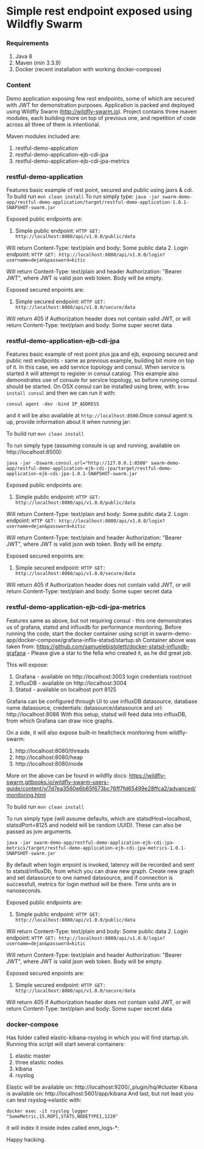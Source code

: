 # Simple rest endpoint exposed using Wildfly Swarm #

### Requirements ###

1. Java 8
2. Maven (min 3.3.9)
3. Docker (recent installation with working docker-compose)

### Content ###
Demo application exposing few rest endpoints, some of which are secured with JWT for demonstration purposes. Application is packed and deployed using Wildfly Swarm (http://wildfly-swarm.io).
Project contains three maven modules, each building more on top of previous one, and repetition of code across all three of them is intentional.

Maven modules included are:

1. restful-demo-application
2. restful-demo-application-ejb-cdi-jpa
3. restful-demo-application-ejb-cdi-jpa-metrics

### restful-demo-application ###

Features basic example of rest point, secured and public using jaxrs & cdi. 
To build run ```mvn clean install```
To run simply type: 
```java -jar swarm-demo-app/restful-demo-application/target/restful-demo-application-1.0.1-SNAPSHOT-swarm.jar```

Exposed public endpoints are:

 1. Simple public endpoint:
 ```HTTP GET: http://localhost:8080/api/v1.0.0/public/data```
 
 Will return Content-Type: text/plain and body: Some public data
 2. Login endpoint:
 ```HTTP GET: http://localhost:8080/api/v1.0.0/login?username=dejan&password=kitic```
 
 Will return Content-Type: text/plain and header Authorization: "Bearer JWT", where JWT is valid json web token.
 Body will be empty.
 
Exposed secured enpoints are:

1. Simple secured endpoint:
 ```HTTP GET: http://localhost:8080/api/v1.0.0/secure/data```
 
Will return 405 if Authorization header does not contain valid JWT, or will return Content-Type: text/plain and body: Some super secret data
 
### restful-demo-application-ejb-cdi-jpa ###

Features basic example of rest point plus jpa and ejb, exposing secured and public rest endpoints - same as previous example, building bit more on top of it. In this case, we add service topology and consul. When service is started it will attempt to register in consul catalog.
This example also demonstrates use of consule for service topology, so before running consul should be started. On OSX consul can be installed using brew, with: ```brew install consul``` and then we can run it with:

```consul agent -dev -bind IP_ADDRESS``` 

and it will be also available at ```http://localhost:8500```.Once consul agent is up, provide information about it when running jar:

To build run ```mvn clean install```

To run simply type (assuming consule is up and running, available on http://localhost:8500): 

```java -jar -Dswarm.consul.url="http://127.0.0.1:8500" swarm-demo-app/restful-demo-application-ejb-cdi-jpa/target/restful-demo-application-ejb-cdi-jpa-1.0.1-SNAPSHOT-swarm.jar```

Exposed public endpoints are:

 1. Simple public endpoint:
 ```HTTP GET: http://localhost:8080/api/v1.0.0/public/data```
 
 Will return Content-Type: text/plain and body: Some public data
 2. Login endpoint:
 ```HTTP GET: http://localhost:8080/api/v1.0.0/login?username=dejan&password=kitic```
 
 Will return Content-Type: text/plain and header Authorization: "Bearer JWT", where JWT is valid json web token.
 Body will be empty.
 
Exposed secured enpoints are:

1. Simple secured endpoint:
 ```HTTP GET: http://localhost:8080/api/v1.0.0/secure/data```
 
Will return 405 if Authorization header does not contain valid JWT, or will return Content-Type: text/plain and body: Some super secret data
 
 
### restful-demo-application-ejb-cdi-jpa-metrics ### 

Features same as above, but not requiring consul - this one demonstrates us of grafana, statsd and influxdb for performance monitoring.
Before running the code, start the docker container using script in swarm-demo-app/docker-compose/grafana-inflix-statsd/startup.sh
Container above was taken from: https://github.com/samuelebistoletti/docker-statsd-influxdb-grafana - Please give a star to the fella who created it, as he did great job.

This will expose:

1. Grafana - available on http://localhost:3003 login credentials root/root
2. InfluxDB - available on http://localhost:3004
3. Statsd  - available on localhost port 8125

Grafana can be configured through UI to use influxDB datasource, database name datasource, credentials: datasource/datasource and url: http://localhost:8086
With this setup, statsd will feed data into influxDB, from which Grafana can draw nice graphs.

On a side, it will also expose built-in healtcheck monitoring from wildfly-swarm:

1. http://localhost:8080/threads
2. http://localhost:8080/heap
3. http://localhost:8080/node

More on the above can be found in wildfly docs: https://wildfly-swarm.gitbooks.io/wildfly-swarm-users-guide/content/v/7d7ea3560e6b65f673bc76ff7fd65499e28ffca2/advanced/monitoring.html

To build run ```mvn clean install```

To run simply type (will assume defaults, which are statsdHost=localhost, statsdPort=8125 and nodeId will be random UUID). These can also be passed as jvm arguments.
 
```java -jar swarm-demo-app/restful-demo-application-ejb-cdi-jpa-metrics/target/restful-demo-application-ejb-cdi-jpa-metrics-1.0.1-SNAPSHOT-swarm.jar```

By default when login enpoint is invoked, latency will be recorded and sent to statsd/influxDb, from which you can draw new graph. Create new graph and set datasource to one named datasource, and if connection is successfull, metrics for login method will be there.
Time units are in nanoseconds.

Exposed public endpoints are:

 1. Simple public endpoint:
 ```HTTP GET: http://localhost:8080/api/v1.0.0/public/data```
 
 Will return Content-Type: text/plain and body: Some public data
 2. Login endpoint:
 ```HTTP GET: http://localhost:8080/api/v1.0.0/login?username=dejan&password=kitic```
 
 Will return Content-Type: text/plain and header Authorization: "Bearer JWT", where JWT is valid json web token.
 Body will be empty.
 
Exposed secured enpoints are:

1. Simple secured endpoint:
 ```HTTP GET: http://localhost:8080/api/v1.0.0/secure/data```
 
Will return 405 if Authorization header does not contain valid JWT, or will return Content-Type: text/plain and body: Some super secret data
 
 
### docker-compose ###
 
Has folder called elastic-kibana-rsyslog in which you will find startup.sh. Running this script will start several containers:
 
1. elastic master
2. three elastic nodes
3. kibana
4. rsyslog
 
Elastic will be available on: http://localhost:9200/_plugin/hq/#cluster
Kibana is available on: http://localhost:5601/app/kibana
And last, but not least you can test rsyslog->elastic with:

```docker exec -it rsyslog logger "SomeMetric,15,ROP1,STATS,NODETYPE1,1220"```

it will index it inside index called enm_logs-*: 

Happy hacking.